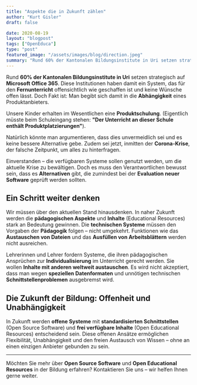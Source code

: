 ```yaml
---
title: "Aspekte die in Zukunft zählen"
author: "Kurt Gisler"
draft: false

date: 2020-08-19
layout: "blogpost"
tags: ["OpenEduca"]
type: "post"
featured_image: "/assets/images/blog/direction.jpeg"
summary: "Rund 60% der Kantonalen Bildungsinstitute in Uri setzen strategisch auf Microsoft Office 365. Diese Institutionen haben damit ein System, das für den Fernunterricht offensichtlich wie geschaffen ist u..."
---
```


Rund **60% der Kantonalen Bildungsinstitute in Uri** setzen strategisch auf **Microsoft Office 365**. Diese Institutionen haben damit ein System, das für den **Fernunterricht** offensichtlich wie geschaffen ist und keine Wünsche offen lässt. Doch Fakt ist: Man begibt sich damit in die **Abhängigkeit** eines Produktanbieters.

Unsere Kinder erhalten im Wesentlichen eine **Produktschulung**. (Eigentlich müsste beim Schuleingang stehen: **"Der Unterricht an dieser Schule enthält Produktplatzierungen"**).

Natürlich könnte man argumentieren, dass dies unvermeidlich sei und es keine bessere Alternative gebe. Zudem sei jetzt, inmitten der **Corona-Krise**, der falsche Zeitpunkt, um alles zu hinterfragen.

Einverstanden – die verfügbaren Systeme sollen genutzt werden, um die aktuelle Krise zu bewältigen. Doch es muss den Verantwortlichen bewusst sein, dass es **Alternativen** gibt, die zumindest bei der **Evaluation neuer Software** geprüft werden sollten.

## Ein Schritt weiter denken

Wir müssen über den aktuellen Stand hinausdenken. In naher Zukunft werden die **pädagogischen Aspekte** und **Inhalte** (Educational Resources) stark an Bedeutung gewinnen. Die **technischen Systeme** müssen den Vorgaben der **Pädagogik** folgen – nicht umgekehrt. Funktionen wie das **Austauschen von Dateien** und das **Ausfüllen von Arbeitsblättern** werden nicht ausreichen.

Lehrerinnen und Lehrer fordern Systeme, die ihren pädagogischen Ansprüchen zur **Individualisierung** im Unterricht gerecht werden. Sie wollen **Inhalte mit anderen weltweit austauschen**. Es wird nicht akzeptiert, dass man wegen **speziellen Datenformaten** und unnötigen technischen **Schnittstellenproblemen** ausgebremst wird.

## Die Zukunft der Bildung: Offenheit und Unabhängigkeit

In Zukunft werden **offene Systeme** mit **standardisierten Schnittstellen** (Open Source Software) und **frei verfügbare Inhalte** (Open Educational Resources) entscheidend sein. Diese offenen Ansätze ermöglichen Flexibilität, Unabhängigkeit und den freien Austausch von Wissen – ohne an einen einzigen Anbieter gebunden zu sein.

---

Möchten Sie mehr über **Open Source Software** und **Open Educational Resources** in der Bildung erfahren? Kontaktieren Sie uns – wir helfen Ihnen gerne weiter.
